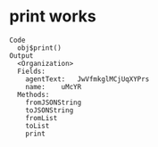 # print works

    Code
      obj$print()
    Output
      <Organization>
      Fields:
      	agentText:	 JwVfmkglMCjUqXYPrs 
      	name:	 uMcYR 
      Methods:
      	fromJSONString
      	toJSONString
      	fromList
      	toList
      	print


